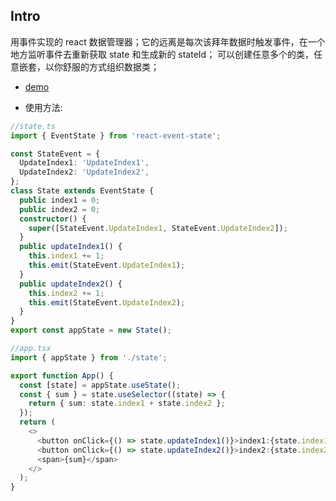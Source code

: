 ## Intro

用事件实现的 react 数据管理器；它的远离是每次该拜年数据时触发事件，在一个地方监听事件去重新获取 state 和生成新的 stateId；
可以创建任意多个的类，任意嵌套，以你舒服的方式组织数据类；

- [demo](https://github.com:zsytssk/event-state-test)

- 使用方法:

```ts
//state.ts
import { EventState } from 'react-event-state';

const StateEvent = {
  UpdateIndex1: 'UpdateIndex1',
  UpdateIndex2: 'UpdateIndex2',
};
class State extends EventState {
  public index1 = 0;
  public index2 = 0;
  constructor() {
    super([StateEvent.UpdateIndex1, StateEvent.UpdateIndex2]);
  }
  public updateIndex1() {
    this.index1 += 1;
    this.emit(StateEvent.UpdateIndex1);
  }
  public updateIndex2() {
    this.index2 += 1;
    this.emit(StateEvent.UpdateIndex2);
  }
}
export const appState = new State();

//app.tsx
import { appState } from './state';

export function App() {
  const [state] = appState.useState();
  const { sum } = state.useSelector((state) => {
    return { sum: state.index1 + state.index2 };
  });
  return (
    <>
      <button onClick={() => state.updateIndex1()}>index1:{state.index1}</button>
      <button onClick={() => state.updateIndex2()}>index2:{state.index2}</button>
      <span>{sum}</span>
    </>
  );
}
```
